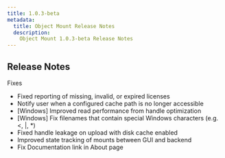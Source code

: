 ```yaml
---
title: 1.0.3-beta
metadata:
  title: Object Mount Release Notes
  description:
    Object Mount 1.0.3-beta Release Notes
---
```

## Release Notes

Fixes
- Fixed reporting of missing, invalid, or expired licenses
- Notify user when a configured cache path is no longer accessible
- [Windows] Improved read performance from handle optimization
- [Windows] Fix filenames that contain special Windows characters (e.g. <, |, *)
- Fixed handle leakage on upload with disk cache enabled
- Improved state tracking of mounts between GUI and backend
- Fix Documentation link in About page